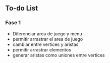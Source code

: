 ## To-do List 

### Fase 1

* Diferenciar area de juego y menu
* permitir arrastrar el area de juego
* cambiar entre vertices y aristas
* permitir arrastrar elementos
* generar aristas como uniones entre vertices
